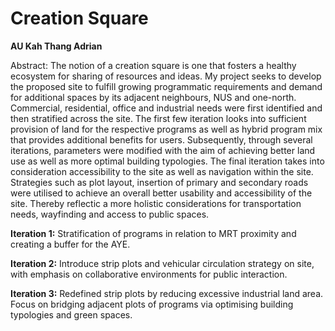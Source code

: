 # Creation Square

**AU Kah Thang Adrian**

Abstract: The notion of a creation square is one that fosters a healthy ecosystem for sharing of resources and ideas. My project seeks to develop the proposed site to fulfill growing programmatic requirements and demand for additional spaces by  its adjacent neighbours, NUS and one-north. Commercial, residential, office and industrial needs were first identified and then stratified across the site. The first few iteration looks into sufficient provision of land for the respective programs as well as hybrid program mix that provides additional benefits for users. Subsequently, through several iterations, parameters were modified with the aim of achieving better land use as well as more optimal building typologies. The final iteration takes into consideration accessibility to the site as well as navigation within the site. Strategies such as plot layout, insertion of primary and secondary roads were utilised to achieve an overall better usability and accessibility of the site. Thereby reflectic a more holistic considerations for transportation needs, wayfinding and access to public spaces.

__Iteration 1:__ Stratification of programs in relation to MRT proximity and creating a buffer for the AYE.

__Iteration 2:__ Introduce strip plots and vehicular circulation strategy on site, with emphasis on collaborative environments for public interaction.

__Iteration 3:__ Redefined strip plots by reducing excessive industrial land area. Focus on bridging adjacent plots of programs via optimising building typologies and green spaces.
